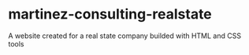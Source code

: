 # martinez-consulting-realstate
A website created for a real state company builded with HTML and CSS tools
